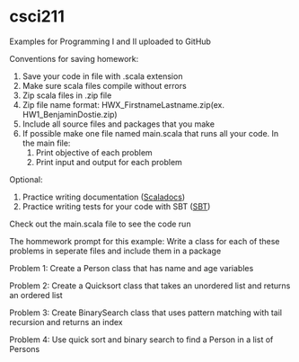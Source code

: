 # csci211
Examples for Programming I and II uploaded to GitHub

Conventions for saving homework:
1. Save your code in file with .scala extension
2. Make sure scala files compile without errors
3. Zip scala files in .zip file
4. Zip file name format: HWX_FirstnameLastname.zip(ex. HW1_BenjaminDostie.zip)
5. Include all source files and packages that you make
6. If possible make one file named main.scala that runs all your code.
    In the main file:
    1. Print objective of each problem
    2. Print input and output for each problem


Optional:
1. Practice writing documentation (<a href="https://docs.scala-lang.org/style/scaladoc.html#:~:text=It%20is%20important%20to%20provide%20documentation%20for%20all,about%20substance%20and%20writing%20style%20than%20about%20formatting." >Scaladocs</a>)
2. Practice writing tests for your code with SBT (<a href="https://docs.scala-lang.org/scala3/book/tools-sbt.html">SBT</a>)

Check out the main.scala file to see the code run

The hommework prompt for this example:
Write a class for each of these problems in seperate files and include them in a package

Problem 1: Create a Person class that has name and age variables

Problem 2: Create a Quicksort class that takes an unordered list  and returns an ordered list

Problem 3: Create BinarySearch class that uses pattern matching with tail recursion and returns an index

Problem 4: Use quick sort and binary search to find a Person in 
a list of Persons